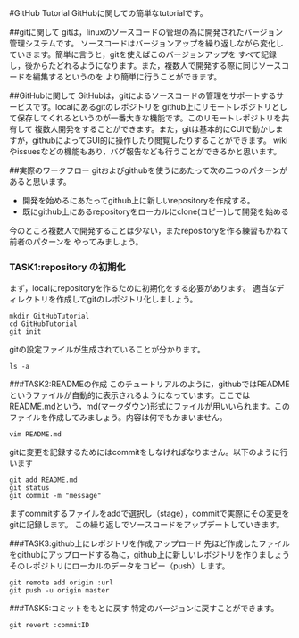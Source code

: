 #GitHub Tutorial
GitHubに関しての簡単なtutorialです。

##gitに関して
gitは，linuxのソースコードの管理の為に開発されたバージョン管理システムです。
ソースコードはバージョンアップを繰り返しながら変化していきます。簡単に言うと，gitを使えばこのバージョンアップを
すべて記録し，後からたどれるようになります。また，複数人で開発する際に同じソースコードを編集するというのを
より簡単に行うことができます。

##GitHubに関して
GitHubは，gitによるソースコードの管理をサポートするサービスです。localにあるgitのレポジトリを
github上にリモートレポジトリとして保存してくれるというのが一番大きな機能です。このリモートレポジトリを共有して
複数人開発をすることができます。また，gitは基本的にCUIで動かしますが，githubによってGUI的に操作したり閲覧したりすることができます。
wikiやissuesなどの機能もあり，バグ報告なども行うことができるかと思います。

##実際のワークフロー
gitおよびgithubを使うにあたって次の二つのパターンがあると思います。
* 開発を始めるにあたってgithub上に新しいrepositoryを作成する。
* 既にgithub上にあるrepositoryをローカルにclone(コピー)して開発を始める

今のところ複数人で開発することは少ない，またrepositoryを作る練習もかねて前者のパターンを
やってみましょう。

### TASK1:repository の初期化
まず，localにrepositoryを作るために初期化をする必要があります。
適当なディレクトリを作成してgitのレポジトリ化しましょう。
```
mkdir GitHubTutorial
cd GitHubTutorial
git init
```
gitの設定ファイルが生成されていることが分かります。
```
ls -a
```

###TASK2:READMEの作成
このチュートリアルのように，githubではREADMEというファイルが自動的に表示されるようになっています。ここではREADME.mdという，md(マークダウン)形式にファイルが用いいられます。このファイルを作成してみましょう。内容は何でもかまいません。
```
vim README.md
```
gitに変更を記録するためにはcommitをしなければなりません。以下のように行います
```
git add README.md
git status
git commit -m "message"
```
まずcommitするファイルをaddで選択し（stage），commitで実際にその変更をgitに記録します。
この繰り返しでソースコードをアップデートしていきます。

###TASK3:github上にレポジトリを作成,アップロード
先ほど作成したファイルをgithubにアップロードする為に，github上に新しいレポジトリを作りましょう
そのレポジトリにローカルのデータをコピー（push）します。
```
git remote add origin :url
git push -u origin master
```

###TASK5:コミットをもとに戻す
特定のバージョンに戻すことができます。
```
git revert :commitID
```

